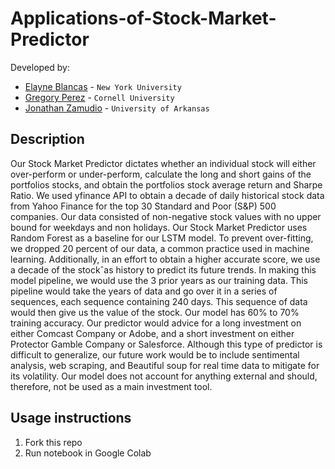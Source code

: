 <!--
Name of your teams' final project
-->
# Applications-of-Stock-Market-Predictor


<!--
List all of the members who developed the project and
link to each members respective GitHub profile
-->
Developed by: 
- [Elayne Blancas](https://github.com/eb3770) - `New York University`
- [Gregory Perez](https://github.com/gap85) - `Cornell University` 
- [Jonathan Zamudio](https://github.com/jz034) - `University of Arkansas` 

## Description
<!--
Give a short description on what your project accomplishes and what tools is uses. In addition, you can drop screenshots directly into your README file to add them to your README. Take these from your presentations.
-->
Our Stock Market Predictor dictates whether an individual stock will either over-perform
or under-perform, calculate the long and short gains of the portfolios stocks, and obtain
the portfolios stock average return and Sharpe Ratio. We used yfinance API to obtain
a decade of daily historical stock data from Yahoo Finance for the top 30 Standard and
Poor (S&P) 500 companies. Our data consisted of non-negative stock values with no upper
bound for weekdays and non holidays. Our Stock Market Predictor uses Random Forest
as a baseline for our LSTM model. To prevent over-fitting, we dropped 20 percent of our
data, a common practice used in machine learning. Additionally, in an effort to obtain a
higher accurate score, we use a decade of the stockˆas history to predict its future trends.
In making this model pipeline, we would use the 3 prior years as our training data. This
pipeline would take the years of data and go over it in a series of sequences, each sequence
containing 240 days. This sequence of data would then give us the value of the stock. Our
model has 60% to 70% training accuracy. Our predictor would advice for a long investment
on either Comcast Company or Adobe, and a short investment on either Protector Gamble
Company or Salesforce. Although this type of predictor is difficult to generalize, our future
work would be to include sentimental analysis, web scraping, and Beautiful soup for real
time data to mitigate for its volatility. Our model does not account for anything external
and should, therefore, not be used as a main investment tool.

## Usage instructions
<!--
Give details on how to install fork and install your project. You can get all of the python dependencies for your project by typing `pip3 freeze requirements.txt` on the system that runs your project. Add the generated `requirements.txt` to this repo.
-->
1. Fork this repo
2. Run notebook in Google Colab